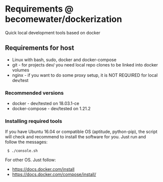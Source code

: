 # Requirements @ becomewater/dockerization

Quick local development tools based on docker

## Requirements for host

  * Linux with bash, sudo, docker and docker-compose
  * git - for projects dev/ you need local repo clones to be linked into docker volumes
  * nginx - if you want to do some proxy setup, it is NOT REQUIRED for local dev/test

### Recommended versions

  * docker - dev/tested on 18.03.1-ce
  * docker-compose - dev/tested on 1.21.2

### Installing required tools

 If you have Ubuntu 16.04 or compatible OS (aptitude, python-pip), the script will check and recommend to install the software for you. Just run and follow the messages:

```
 $ ./console.sh
```

  For other OS. Just follow:
   * https://docs.docker.com/install
   * https://docs.docker.com/compose/install/
